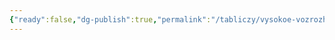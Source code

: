 ```yaml
---
{"ready":false,"dg-publish":true,"permalink":"/tabliczy/vysokoe-vozrozhdenie/brut/","dgPassFrontmatter":true}
---
```



